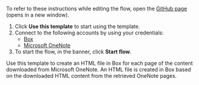 To refer to these instructions while editing the flow, open the [GitHub page](https://github.com/ot4i/app-connect-templates/tree/main/resources/markdown/Create%20an%20HTML%20file%20in%20Box%20for%20each%20page%20of%20the%20HTML%20content%20retrieved%20from%20Microsoft%20OneNote_instructions.md) (opens in a new window).

1. Click **Use this template** to start using the template.
2. Connect to the following accounts by using your credentials:
   - [Box](https://ibm.biz/ach2box) 
   - [Microsoft OneNote](https://ibm.biz/acmsonenote)
3. To start the flow, in the banner, click **Start flow**.

Use this template to create an HTML file in Box for each page of the content downloaded from Microsoft OneNote. An HTML file is created in Box based on the downloaded HTML content from the retrieved OneNote pages.
